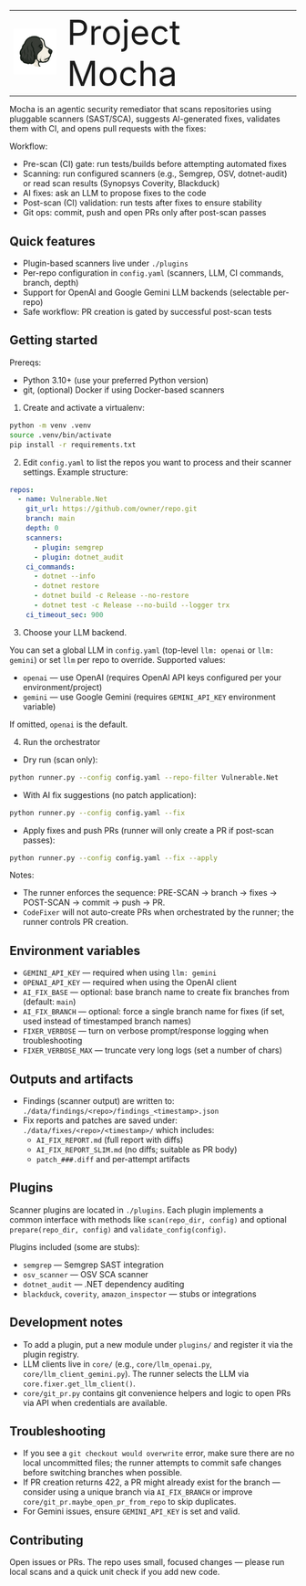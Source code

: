 <table cellpadding="0" cellspacing="0">
  <tr>
    <td style="vertical-align:middle; white-space:nowrap;">
      <img src="docs/Mocha.PNG" alt="Mocha logo" height="80">
    </td>
    <td style="vertical-align:middle; padding-left:12px;">
      <p style="margin:0;font-size:45pt">Project Mocha</p>
    </td>
  </tr>
</table>

Mocha is an agentic security remediator that scans repositories using pluggable scanners (SAST/SCA), suggests AI-generated fixes, validates them with CI, and opens pull requests with the fixes:

Workflow:

- Pre-scan (CI) gate: run tests/builds before attempting automated fixes
- Scanning: run configured scanners (e.g., Semgrep, OSV, dotnet-audit) or read scan results (Synopsys Coverity, Blackduck)
- AI fixes: ask an LLM to propose fixes to the code
- Post-scan (CI) validation: run tests after fixes to ensure stability
- Git ops: commit, push and open PRs only after post-scan passes

## Quick features

- Plugin-based scanners live under `./plugins`
- Per-repo configuration in `config.yaml` (scanners, LLM, CI commands, branch, depth)
- Support for OpenAI and Google Gemini LLM backends (selectable per-repo)
- Safe workflow: PR creation is gated by successful post-scan tests

## Getting started

Prereqs:

- Python 3.10+ (use your preferred Python version)
- git, (optional) Docker if using Docker-based scanners

1. Create and activate a virtualenv:

```bash
python -m venv .venv
source .venv/bin/activate
pip install -r requirements.txt
```

2. Edit `config.yaml` to list the repos you want to process and their scanner settings. Example structure:

```yaml
repos:
  - name: Vulnerable.Net
    git_url: https://github.com/owner/repo.git
    branch: main
    depth: 0
    scanners:
      - plugin: semgrep
      - plugin: dotnet_audit
    ci_commands:
      - dotnet --info
      - dotnet restore
      - dotnet build -c Release --no-restore
      - dotnet test -c Release --no-build --logger trx
    ci_timeout_sec: 900
```

3. Choose your LLM backend.

You can set a global LLM in `config.yaml` (top-level `llm: openai` or `llm: gemini`) or set `llm` per repo to override. Supported values:

- `openai` — use OpenAI (requires OpenAI API keys configured per your environment/project)
- `gemini` — use Google Gemini (requires `GEMINI_API_KEY` environment variable)

If omitted, `openai` is the default.

4. Run the orchestrator

- Dry run (scan only):

```bash
python runner.py --config config.yaml --repo-filter Vulnerable.Net
```

- With AI fix suggestions (no patch application):

```bash
python runner.py --config config.yaml --fix
```

- Apply fixes and push PRs (runner will only create a PR if post-scan passes):

```bash
python runner.py --config config.yaml --fix --apply
```

Notes:
- The runner enforces the sequence: PRE-SCAN → branch → fixes → POST-SCAN → commit → push → PR.
- `CodeFixer` will not auto-create PRs when orchestrated by the runner; the runner controls PR creation.

## Environment variables

- `GEMINI_API_KEY` — required when using `llm: gemini`
- `OPENAI_API_KEY` — required when using the OpenAI client
- `AI_FIX_BASE` — optional: base branch name to create fix branches from (default: `main`)
- `AI_FIX_BRANCH` — optional: force a single branch name for fixes (if set, used instead of timestamped branch names)
- `FIXER_VERBOSE` — turn on verbose prompt/response logging when troubleshooting
- `FIXER_VERBOSE_MAX` — truncate very long logs (set a number of chars)

## Outputs and artifacts

- Findings (scanner output) are written to: `./data/findings/<repo>/findings_<timestamp>.json`
- Fix reports and patches are saved under: `./data/fixes/<repo>/<timestamp>/` which includes:
  - `AI_FIX_REPORT.md` (full report with diffs)
  - `AI_FIX_REPORT_SLIM.md` (no diffs; suitable as PR body)
  - `patch_###.diff` and per-attempt artifacts

## Plugins

Scanner plugins are located in `./plugins`. Each plugin implements a common interface with methods like `scan(repo_dir, config)` and optional `prepare(repo_dir, config)` and `validate_config(config)`.

Plugins included (some are stubs):

- `semgrep` — Semgrep SAST integration
- `osv_scanner` — OSV SCA scanner
- `dotnet_audit` — .NET dependency auditing
- `blackduck`, `coverity`, `amazon_inspector` — stubs or integrations

## Development notes

- To add a plugin, put a new module under `plugins/` and register it via the plugin registry.
- LLM clients live in `core/` (e.g., `core/llm_openai.py`, `core/llm_client_gemini.py`). The runner selects the LLM via `core.fixer.get_llm_client()`.
- `core/git_pr.py` contains git convenience helpers and logic to open PRs via API when credentials are available.

## Troubleshooting

- If you see a `git checkout would overwrite` error, make sure there are no local uncommitted files; the runner attempts to commit safe changes before switching branches when possible.
- If PR creation returns 422, a PR might already exist for the branch — consider using a unique branch via `AI_FIX_BRANCH` or improve `core/git_pr.maybe_open_pr_from_repo` to skip duplicates.
- For Gemini issues, ensure `GEMINI_API_KEY` is set and valid.

## Contributing

Open issues or PRs. The repo uses small, focused changes — please run local scans and a quick unit check if you add new code.

